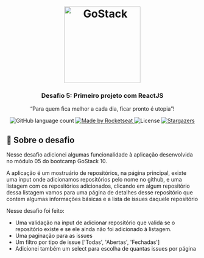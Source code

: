 <h1 align="center">
    <img alt="GoStack" src="https://rocketseat-cdn.s3-sa-east-1.amazonaws.com/bootcamp-header.png" width="200px" />
</h1>

<h3 align="center">
  Desafio 5: Primeiro projeto com ReactJS
</h3>

<p align="center">“Para quem fica melhor a cada dia, ficar pronto é utopia”!</blockquote>

<p align="center">
  <img alt="GitHub language count" src="https://img.shields.io/github/languages/count/rocketseat/bootcamp-gostack-desafio-05?color=%2304D361">

  <a href="https://rocketseat.com.br">
    <img alt="Made by Rocketseat" src="https://img.shields.io/badge/made%20by-Rocketseat-%2304D361">
  </a>

  <img alt="License" src="https://img.shields.io/badge/license-MIT-%2304D361">

  <a href="https://github.com/Rocketseat/bootcamp-gostack-desafio-05/stargazers">
    <img alt="Stargazers" src="https://img.shields.io/github/stars/rocketseat/bootcamp-gostack-desafio-05?style=social">
  </a>
</p>



## :rocket: Sobre o desafio

Nesse desafio adicionei algumas funcionalidade à aplicação desenvolvida no módulo 05 do bootcamp GoStack 10.

A aplicação é um mostruário de repositórios, na página principal, exixte uma input onde adicionamos repositórios pelo nome no github, e uma listagem com os repositórios adicionados, clicando em algum repositório dessa listagem vamos para uma página de detalhes desse repositório que contem algumas informações básicas e a lista de issues daquele repositório

Nesse desafio foi feito:
  - Uma validação na input de adicionar repositório que valida se o repositório existe e se ele ainda não foi adicionado à listagem. 
  - Uma paginação para as issues
  - Um filtro por tipo de issue ['Todas', 'Abertas', 'Fechadas']
  - Adicionei também um select para escolha de quantas issues por página

